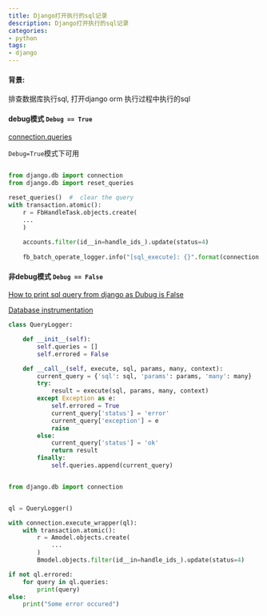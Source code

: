 ```yaml
---
title: Django打开执行的sql记录
description: Django打开执行的sql记录
categories: 
- python    
tags:
- django   
---
```


#### 背景: 

排查数据库执行sql, 打开django orm 执行过程中执行的sql


#### debug模式 `Debug == True` 

[connection.queries](https://docs.djangoproject.com/en/3.2/faq/models/)

`Debug=True`模式下可用

```python

from django.db import connection
from django.db import reset_queries

reset_queries()  #  clear the query
with transaction.atomic():
    r = FbHandleTask.objects.create(
    ...
    )
    
    accounts.filter(id__in=handle_ids_).update(status=4)
    
    fb_batch_operate_logger.info("[sql_execute]: {}".format(connection.queries))

```

#### 非debug模式 `Debug == False`


[How to print sql query from django as Dubug is False](https://stackoverflow.com/questions/67683964/how-to-print-sql-query-from-django-as-dubug-is-false)

[Database instrumentation](https://docs.djangoproject.com/en/3.2/topics/db/instrumentation/)

```python
class QueryLogger:

    def __init__(self):
        self.queries = []
        self.errored = False

    def __call__(self, execute, sql, params, many, context):
        current_query = {'sql': sql, 'params': params, 'many': many}
        try:
            result = execute(sql, params, many, context)
        except Exception as e:
            self.errored = True
            current_query['status'] = 'error'
            current_query['exception'] = e
            raise
        else:
            current_query['status'] = 'ok'
            return result
        finally:
            self.queries.append(current_query)


from django.db import connection


ql = QueryLogger()

with connection.execute_wrapper(ql):
    with transaction.atomic():
        r = Amodel.objects.create(
            ...
        )
        Bmodel.objects.filter(id__in=handle_ids_).update(status=4)

if not ql.errored:
    for query in ql.queries:
        print(query)
else:
    print("Some error occured")

```